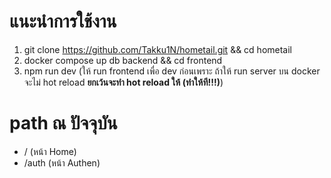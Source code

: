 # แนะนำการใช้งาน
1. git clone https://github.com/Takku1N/hometail.git && cd hometail
2. docker compose up db backend && cd frontend
3. npm run dev (ให้ run frontend เพื่อ dev ก่อนเพราะ ถ้าให้ run server บน docker จะไม่ hot reload **ยกเว้นจะทำ hot reload ให้ (ทำให้ที!!!)**)

# path ณ ปัจจุบัน
* /  (หน้า Home)
* /auth  (หน้า Authen)
